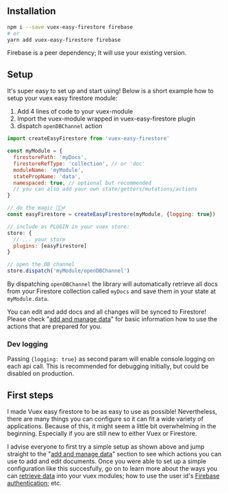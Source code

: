 ## Installation

```bash
npm i --save vuex-easy-firestore firebase
# or
yarn add vuex-easy-firestore firebase
```

Firebase is a peer dependency; It will use your existing version.

## Setup

It's super easy to set up and start using! Below is a short example how to setup your vuex easy firestore module:

1. Add 4 lines of code to your vuex-module
2. Import the vuex-module wrapped in vuex-easy-firestore plugin
3. dispatch `openDBChannel` action


```js
import createEasyFirestore from 'vuex-easy-firestore'

const myModule = {
  firestorePath: 'myDocs',
  firestoreRefType: 'collection', // or 'doc'
  moduleName: 'myModule',
  statePropName: 'data',
  namespaced: true, // optional but recommended
  // you can also add your own state/getters/mutations/actions
}

// do the magic 🧙🏻‍♂️
const easyFirestore = createEasyFirestore(myModule, {logging: true})

// include as PLUGIN in your vuex store:
store: {
  // ... your store
  plugins: [easyFirestore]
}

// open the DB channel
store.dispatch('myModule/openDBChannel')
```

By dispatching `openDBChannel` the library will automatically retrieve all docs from your Firestore collection called `myDocs` and save them in your state at `myModule.data`.

You can edit and add docs and all changes will be synced to Firestore! Please check "[add and manage data](add-and-manage-data.html)" for basic information how to use the actions that are prepared for you.

### Dev logging

Passing `{logging: true}` as second param will enable console.logging on each api call. This is recommended for debugging initially, but could be disabled on production.

## First steps

I made Vuex easy firestore to be as easy to use as possible! Nevertheless, there are many things you can configure so it can fit a wide variety of applications. Because of this, it might seem a little bit overwhelming in the beginning. Especially if you are still new to either Vuex or Firestore.

I advise everyone to first try a simple setup as shown above and jump straight to the "[add and manage data](add-and-manage-data.html)" section to see which actions you can use to add and edit documents. Once you were able to set up a simple configuration like this succesfully, go on to learn more about the ways you can [retrieve data](query-data.html#get-data) into your vuex modules; how to use the user id's [Firebase authentication](query-data.html#firestore-authentication); etc.
